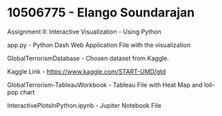 # 10506775 - Elango Soundarajan 
Assignment II: Interactive Visualization - Using Python 

app.py - Python Dash Web Application File with the visualization

GlobalTerrorismDatabase - Chosen dataset from Kaggle. 

Kaggle Link - https://www.kaggle.com/START-UMD/gtd 

GlobalTerrorism-TableauWorkbook - Tableau File with Heat Map and loli-pop chart 

InteractivePlotsInPython.ipynb - Jupiter Notebook File 
